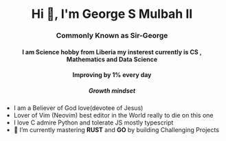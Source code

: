 <h1 align="center">Hi 👋, I'm George S Mulbah II</h1>
<h3 align="center">Commonly Known as Sir-George</h3>
<h4 align="center">I am Science hobby from Liberia my insterest currently is CS , Mathematics and Data Science</h4>
<h4 align="center">Improving by 1% every day</h4>
<h5 align="center">Growth mindset</h5>


- I am a Believer of God love(devotee of Jesus)
- Lover of Vim (Neovim) best editor in the World really to die on this one
- I love C admire Python and tolerate JS mostly typescript
- 🌱 I’m currently mastering **RUST** and **GO** by building Challenging Projects

